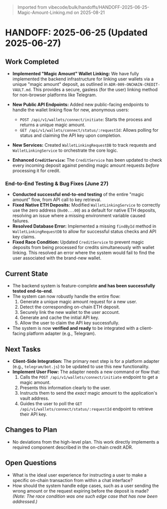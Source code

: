 > Imported from vibecode/bulk/handoffs/HANDOFF-2025-06-25-Magic-Amount-Linking.md on 2025-08-21

# HANDOFF: 2025-06-25 (Updated 2025-06-27)

## Work Completed

- **Implemented "Magic Amount" Wallet Linking:** We have fully implemented the backend infrastructure for linking user wallets via a unique "magic amount" deposit, as outlined in `ADR-009-ONCHAIN-CREDIT-VAULT.md`. This provides a secure, gasless (for the user) linking method for non-browser platforms like Telegram.

- **New Public API Endpoints:** Added new public-facing endpoints to handle the wallet linking flow for new, anonymous users:
    - `POST /api/v1/wallets/connect/initiate`: Starts the process and returns a unique magic amount.
    - `GET /api/v1/wallets/connect/status/:requestId`: Allows polling for status and claiming the API key upon completion.

- **New Services:** Created `WalletLinkingRequestDB` to track requests and `WalletLinkingService` to orchestrate the core logic.

- **Enhanced `CreditService`:** The `CreditService` has been updated to check every incoming deposit against pending magic amount requests *before* processing it for credit.

### End-to-End Testing & Bug Fixes (June 27)

- **Conducted successful end-to-end testing** of the entire "magic amount" flow, from API call to key retrieval.
- **Fixed Native ETH Deposits:** Modified `WalletLinkingService` to correctly use the zero address (`0x00...00`) as a default for native ETH deposits, resolving an issue where a missing environment variable caused failures.
- **Resolved Database Error:** Implemented a missing `findById` method in `WalletLinkingRequestDB` to allow for successful status checks and API key claims.
- **Fixed Race Condition:** Updated `CreditService` to prevent magic deposits from being processed for credits simultaneously with wallet linking. This resolved an error where the system would fail to find the user associated with the brand-new wallet.

## Current State

- The backend system is feature-complete **and has been successfully tested end-to-end**.
- The system can now robustly handle the entire flow:
    1. Generate a unique magic amount request for a new user.
    2. Detect the corresponding on-chain ETH deposit.
    3. Securely link the new wallet to the user account.
    4. Generate and cache the initial API key.
    5. Allow the user to claim the API key successfully.
- The system is now **verified and ready** to be integrated with a client-facing platform adapter (e.g., Telegram).

## Next Tasks

- **Client-Side Integration:** The primary next step is for a platform adapter (e.g., `telegram/bot.js`) to be updated to use this new functionality.
- **Implement User Flow:** The adapter needs a new command or flow that:
    1.  Calls the `POST /api/v1/wallets/connect/initiate` endpoint to get a magic amount.
    2.  Presents this information clearly to the user.
    3.  Instructs them to send the *exact* magic amount to the application's vault address.
    4.  Guides the user to poll the `GET /api/v1/wallets/connect/status/:requestId` endpoint to retrieve their API key.

## Changes to Plan

- No deviations from the high-level plan. This work directly implements a required component described in the on-chain credit ADR.

## Open Questions

- What is the ideal user experience for instructing a user to make a specific on-chain transaction from within a chat interface?
- How should the system handle edge cases, such as a user sending the wrong amount or the request expiring before the deposit is made? *(Note: The race condition was one such edge case that has now been addressed.)* 